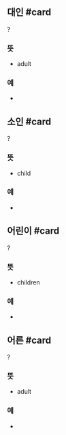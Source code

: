## 대인 #card
?
### 뜻
- adult
### 예
-
<!--SR:!2024-10-15,22,250-->

## 소인 #card
?
### 뜻
- child
### 예
-
<!--SR:!2024-09-23,13,288-->

## 어린이 #card
?
### 뜻
- children
### 예
-
<!--SR:!2024-10-30,37,292-->

## 어른 #card
?
### 뜻
- adult
### 예
-
<!--SR:!2024-09-15,11,270-->
